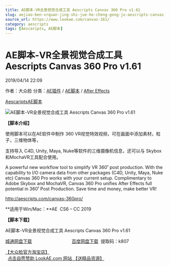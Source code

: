 ```yaml
---
title: AE脚本-VR全景视觉合成工具 Aescripts Canvas 360 Pro v1.61
slug: aejiao-ben-vrquan-jing-shi-jue-he-cheng-gong-ju-aescripts-canvas-360-pro-v1-61
source_url: https://www.lookae.com/canvas-161/
category: aescripts
tags: [Aescaripts, AE脚本]
---
```

# AE脚本-VR全景视觉合成工具 Aescripts Canvas 360 Pro v1.61

2019/04/14 22:09

作者：大众脸
分类：[AE插件](https://www.lookae.com/after-effects/aechajian/) / [AE脚本](https://www.lookae.com/after-effects/aescripts/) / [After Effects](https://www.lookae.com/after-effects/)

[Aescaripts](https://www.lookae.com/tag/aescaripts/)[AE脚本](https://www.lookae.com/tag/ae%e8%84%9a%e6%9c%ac/)

![AE脚本-VR全景视觉合成工具 Aescripts Canvas 360 Pro v1.61](https://www.lookae.com/wp-content/uploads/2019/04/Canvas-360.jpg "AE脚本-VR全景视觉合成工具 Aescripts Canvas 360 Pro v1.61-LookAE.com")

**【脚本介绍】**

使用脚本可以在AE软件中制作 360 VR视觉特效视频，可在画面中添加素材，粒子，三维物体等，

支持导入 C4D, Unity, Maya, Nuke等软件的三维摄像机信息，还可以与 Skybox和MochaVR工具配合使用。

A powerful new workflow tool to simplify VR 360˚ post production. With the capability to I/O camera data from other packages (C4D, Unity, Maya, Nuke etc) Canvas 360 Pro works with your current setup. Complimentary to Adobe Skybox and MochaVR, Canvas 360 Pro unifies After Effects full potential in 360˚ Post Production. Save time and money, make better VR!

http://aescripts.com/canvas-360pro/

**适用于Win/Mac：**AE  CS6 – CC 2019

**【脚本下载】**

AE脚本-VR全景视觉合成工具 Aescripts Canvas 360 Pro v1.61

[城通网盘下载](https://lookae.ctfile.com/fs/680462-365500637)                                [百度网盘下载](https://pan.baidu.com/s/1RY7XIfbIPIINP-ANpJ-ZUA)  提取码：k807

[【大众脸官方淘宝店】](https://lookae.taobao.com/)                [点击自愿赞助 LookAE.com 网站 【送精品资源】](https://www.lookae.com/sponsor/)

